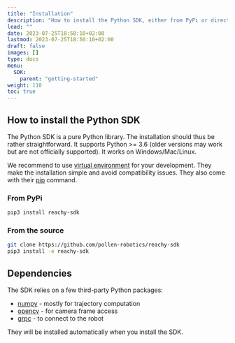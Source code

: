 ```yaml
---
title: "Installation"
description: "How to install the Python SDK, either from PyPi or directly from sources."
lead: ""
date: 2023-07-25T18:50:10+02:00
lastmod: 2023-07-25T18:50:10+02:00
draft: false
images: []
type: docs
menu:
  SDK:
    parent: "getting-started"
weight: 110
toc: true
---
```


## How to install the Python SDK

The Python SDK is a pure Python library. The installation should thus be rather straightforward. It supports Python >= 3.6 (older versions may work but are not officially supported). It works on Windows/Mac/Linux.

We recommend to use [virtual environment](https://docs.python.org/3/tutorial/venv.html) for your development. They make the installation simple and avoid compatibility issues. They also come with their [pip](https://pip.pypa.io/en/stable/) command.

### From PyPi

```bash
pip3 install reachy-sdk
```

### From the source

```bash
git clone https://github.com/pollen-robotics/reachy-sdk
pip3 install -e reachy-sdk
```

## Dependencies

The SDK relies on a few third-party Python packages:

* [numpy](https://numpy.org) - mostly for trajectory computation
* [opencv](https://opencv.org) - for camera frame access
* [grpc](https://grpc.io) - to connect to the robot

They will be installed automatically when you install the SDK.

